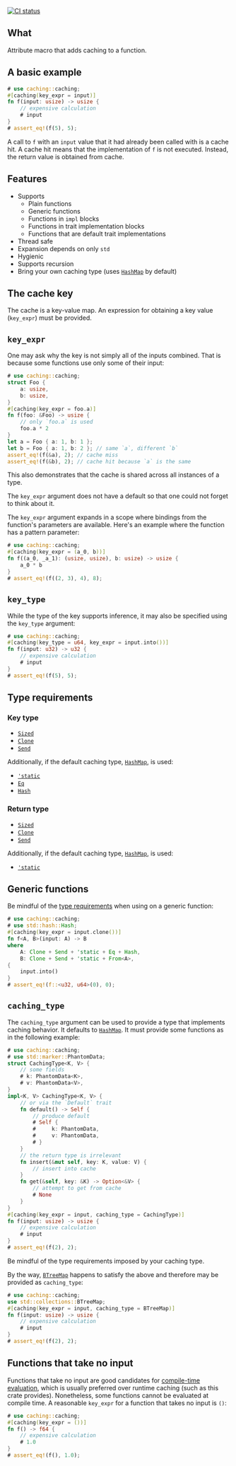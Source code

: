 [![CI status](https://github.com/mobusoperandi/caching-rs/actions/workflows/ci.yml/badge.svg)](https://github.com/mobusoperandi/caching-rs/actions/workflows/ci.yml)

## What

Attribute macro that adds caching to a function.

## A basic example

```rust
# use caching::caching;
#[caching(key_expr = input)]
fn f(input: usize) -> usize {
    // expensive calculation
    # input 
}
# assert_eq!(f(5), 5);
```

A call to `f` with an `input` value that it had already been called with is a cache hit.
A cache hit means that the implementation of `f` is not executed.
Instead, the return value is obtained from cache.

## Features

- Supports
    - Plain functions
    - Generic functions
    - Functions in `impl` blocks
    - Functions in trait implementation blocks
    - Functions that are default trait implementations
- Thread safe
- Expansion depends on only `std`
- Hygienic
- Supports recursion
- Bring your own caching type (uses [`HashMap`] by default)

## The cache key

The cache is a key-value map.
An expression for obtaining a key value (`key_expr`) must be provided.

## `key_expr`

One may ask why the key is not simply all of the inputs combined.
That is because some functions use only some of their input:

```rust
# use caching::caching;
struct Foo {
    a: usize,
    b: usize,
}
#[caching(key_expr = foo.a)]
fn f(foo: &Foo) -> usize {
    // only `foo.a` is used
    foo.a * 2 
}
let a = Foo { a: 1, b: 1 };
let b = Foo { a: 1, b: 2 }; // same `a`, different `b`
assert_eq!(f(&a), 2); // cache miss
assert_eq!(f(&b), 2); // cache hit because `a` is the same
```

This also demonstrates that the cache is shared across all instances of a type.

The `key_expr` argument does not have a default so that one could not forget to think about it.

The `key_expr` argument expands in a scope where bindings from the function's parameters are available.
Here's an example where the function has a pattern parameter:

```rust
# use caching::caching;
#[caching(key_expr = (a_0, b))]
fn f((a_0, _a_1): (usize, usize), b: usize) -> usize {
    a_0 * b
}
# assert_eq!(f((2, 3), 4), 8);
```

## `key_type`

While the type of the key supports inference, it may also be specified using the `key_type` argument:

```rust
# use caching::caching;
#[caching(key_type = u64, key_expr = input.into())]
fn f(input: u32) -> u32 {
    // expensive calculation
    # input
}
# assert_eq!(f(5), 5);
```

## Type requirements

### Key type

- [`Sized`]
- [`Clone`]
- [`Send`]

Additionally, if the default caching type, [`HashMap`], is used:

- [`'static`]
- [`Eq`]
- [`Hash`]

### Return type

- [`Sized`]
- [`Clone`]
- [`Send`]

Additionally, if the default caching type, [`HashMap`], is used:

- [`'static`]

## Generic functions

Be mindful of the [type requirements](#type-requirements) when using on a generic function:

```rust
# use caching::caching;
# use std::hash::Hash;
#[caching(key_expr = input.clone())]
fn f<A, B>(input: A) -> B
where
    A: Clone + Send + 'static + Eq + Hash,
    B: Clone + Send + 'static + From<A>,
{
    input.into()
}
# assert_eq!(f::<u32, u64>(0), 0);
```

## `caching_type`

The `caching_type` argument can be used to provide a type that implements caching behavior.
It defaults to [`HashMap`].
It must provide some functions as in the following example:

```rust
# use caching::caching;
# use std::marker::PhantomData;
struct CachingType<K, V> {
    // some fields
    # k: PhantomData<K>,
    # v: PhantomData<V>,
}
impl<K, V> CachingType<K, V> {
    // or via the `Default` trait
    fn default() -> Self {
        // produce default
        # Self {
        #     k: PhantomData,
        #     v: PhantomData,
        # }
    }
    // the return type is irrelevant
    fn insert(&mut self, key: K, value: V) {
        // insert into cache
    }
    fn get(&self, key: &K) -> Option<&V> {
        // attempt to get from cache
        # None
    }
}
#[caching(key_expr = input, caching_type = CachingType)]
fn f(input: usize) -> usize {
    // expensive calculation
    # input
}
# assert_eq!(f(2), 2);
```

Be mindful of the type requirements imposed by your caching type.

By the way, [`BTreeMap`] happens to satisfy the above and therefore may be provided as `caching_type`:

```rust
# use caching::caching;
use std::collections::BTreeMap;
#[caching(key_expr = input, caching_type = BTreeMap)]
fn f(input: usize) -> usize {
    // expensive calculation
    # input
}
# assert_eq!(f(2), 2);
```

## Functions that take no input

Functions that take no input are good candidates for [compile-time evaluation],
which is usually preferred over runtime caching (such as this crate provides).
Nonetheless, some functions cannot be evaluated at compile time.
A reasonable `key_expr` for a function that takes no input is `()`:

```rust
# use caching::caching;
#[caching(key_expr = ())]
fn f() -> f64 {
    // expensive calculation
    # 1.0
}
# assert_eq!(f(), 1.0);
```

[`Clone`]: https://doc.rust-lang.org/core/clone/trait.Clone.html
[`Send`]: https://doc.rust-lang.org/core/marker/trait.Send.html
[`'static`]: https://doc.rust-lang.org/rust-by-example/scope/lifetime/static_lifetime.html
[`Eq`]: https://doc.rust-lang.org/core/cmp/trait.Eq.html
[`Hash`]: https://doc.rust-lang.org/core/hash/trait.Hash.html
[`HashMap`]: https://doc.rust-lang.org/std/collections/struct.HashMap.html
[`Sized`]: https://doc.rust-lang.org/core/marker/trait.Sized.html
[`BTreeMap`]: https://doc.rust-lang.org/std/collections/struct.BTreeMap.html
[compile-time evaluation]: https://doc.rust-lang.org/std/keyword.const.html#compile-time-evaluable-functions
